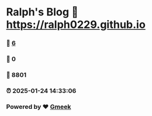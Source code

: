 # Ralph's Blog :link: https://ralph0229.github.io 
### :page_facing_up: [6](https://ralph0229.github.io/tag.html) 
### :speech_balloon: 0 
### :hibiscus: 8801 
### :alarm_clock: 2025-01-24 14:33:06 
### Powered by :heart: [Gmeek](https://github.com/Meekdai/Gmeek)
